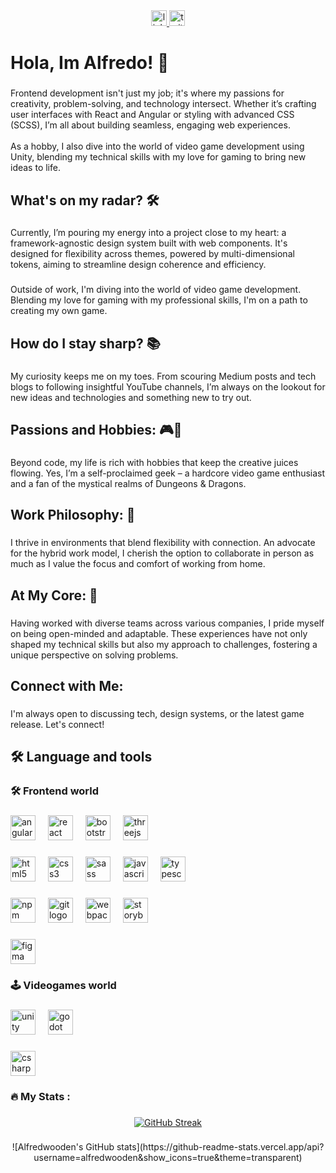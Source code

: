<div align="center">
  <a href="https://www.linkedin.com/in/alfredwooden" target="_blank">
    <img src="https://img.shields.io/static/v1?message=LinkedIn&logo=linkedin&label=&color=0077B5&logoColor=white&labelColor=&style=for-the-badge" height="25" alt="linkedin logo"  />
  </a>
  <a href="https://twitter.com/Alfredwooden" target="_blank">
    <img src="https://img.shields.io/static/v1?message=Twitter&logo=twitter&label=&color=1DA1F2&logoColor=white&labelColor=&style=for-the-badge" height="25" alt="twitter logo"  />
  </a>
</div>

###

<h1 align="left">Hola, Im Alfredo! 👋</h1>

###

<p align="left">Frontend development isn't just my job; it's where my passions for creativity, problem-solving, and technology intersect. Whether it’s crafting user interfaces with React and Angular or styling with advanced CSS (SCSS), I’m all about building seamless, engaging web experiences.<br><br>As a hobby, I also dive into the world of video game development using Unity, blending my technical skills with my love for gaming to bring new ideas to life.</p>

###

<h2 align="left">What's on my radar? 🛠️</h2>

###

<p align="left">Currently, I’m pouring my energy into a project close to my heart: a framework-agnostic design system built with web components. It's designed for flexibility across themes, powered by multi-dimensional tokens, aiming to streamline design coherence and efficiency.</p>

###

<p align="left">Outside of work, I'm diving into the world of video game development. Blending my love for gaming with my professional skills, I'm on a path to creating my own game.</p>

###

<h2 align="left">How do I stay sharp? 📚</h2>

###

<p align="left">My curiosity keeps me on my toes. From scouring Medium posts and tech blogs to following insightful YouTube channels, I’m always on the lookout for new ideas and technologies and something new to try out.</p>

###

<h2 align="left">Passions and Hobbies: 🎮🧙</h2>

###

<p align="left">Beyond code, my life is rich with hobbies that keep the creative juices flowing. Yes, I’m a self-proclaimed geek – a hardcore video game enthusiast and a fan of the mystical realms of Dungeons & Dragons.</p>

###

<h2 align="left">Work Philosophy: 💼</h2>

###

<p align="left">I thrive in environments that blend flexibility with connection. An advocate for the hybrid work model, I cherish the option to collaborate in person as much as I value the focus and comfort of working from home.</p>

###

<h2 align="left">At My Core: 🌟</h2>

###

<p align="left">Having worked with diverse teams across various companies, I pride myself on being open-minded and adaptable. These experiences have not only shaped my technical skills but also my approach to challenges, fostering a unique perspective on solving problems.</p>

###

<h2 align="left">Connect with Me:</h2>

###

<p align="left">I'm always open to discussing tech, design systems, or the latest game release. Let's connect!</p>

###

<h2 align="left">🛠 Language and tools</h2>

###

<h3 align="left">🛠 Frontend world</h3>

###

<div align="left">
  <img src="https://cdn.jsdelivr.net/gh/devicons/devicon/icons/angularjs/angularjs-original.svg" height="40" alt="angularjs logo"  />
  <img width="12" />
  <img src="https://cdn.jsdelivr.net/gh/devicons/devicon/icons/react/react-original.svg" height="40" alt="react logo"  />
  <img width="12" />
  <img src="https://cdn.jsdelivr.net/gh/devicons/devicon/icons/bootstrap/bootstrap-original.svg" height="40" alt="bootstrap logo"  />
  <img width="12" />
  <img src="https://cdn.jsdelivr.net/gh/devicons/devicon/icons/threejs/threejs-original.svg" height="40" alt="threejs logo"  />
</div>

###

<div align="left">
  <img src="https://cdn.jsdelivr.net/gh/devicons/devicon/icons/html5/html5-original.svg" height="40" alt="html5 logo"  />
  <img width="12" />
  <img src="https://cdn.jsdelivr.net/gh/devicons/devicon/icons/css3/css3-original.svg" height="40" alt="css3 logo"  />
  <img width="12" />
  <img src="https://cdn.jsdelivr.net/gh/devicons/devicon/icons/sass/sass-original.svg" height="40" alt="sass logo"  />
  <img width="12" />
  <img src="https://cdn.jsdelivr.net/gh/devicons/devicon/icons/javascript/javascript-original.svg" height="40" alt="javascript logo"  />
  <img width="12" />
  <img src="https://cdn.jsdelivr.net/gh/devicons/devicon/icons/typescript/typescript-original.svg" height="40" alt="typescript logo"  />
</div>

###

<div align="left">
  <img src="https://cdn.jsdelivr.net/gh/devicons/devicon/icons/npm/npm-original-wordmark.svg" height="40" alt="npm logo"  />
  <img width="12" />
  <img src="https://cdn.jsdelivr.net/gh/devicons/devicon/icons/git/git-original.svg" height="40" alt="git logo"  />
  <img width="12" />
  <img src="https://cdn.jsdelivr.net/gh/devicons/devicon/icons/webpack/webpack-original.svg" height="40" alt="webpack logo"  />
  <img width="12" />
  <img src="https://cdn.jsdelivr.net/gh/devicons/devicon/icons/storybook/storybook-original.svg" height="40" alt="storybook logo"  />
</div>

###

<div align="left">
  <img src="https://cdn.jsdelivr.net/gh/devicons/devicon/icons/figma/figma-original.svg" height="40" alt="figma logo"  />
</div>

###

<h3 align="left">🕹️ Videogames world</h3>

###

<div align="left">
  <img src="https://cdn.jsdelivr.net/gh/devicons/devicon/icons/unity/unity-original.svg" height="40" alt="unity logo"  />
  <img width="12" />
  <img src="https://cdn.jsdelivr.net/gh/devicons/devicon/icons/godot/godot-original.svg" height="40" alt="godot logo"  />
</div>

###

<div align="left">
  <img src="https://cdn.jsdelivr.net/gh/devicons/devicon/icons/csharp/csharp-original.svg" height="40" alt="csharp logo"  />
</div>

###

<h3 align="left">🔥   My Stats :</h3>

###

<div align="center">
  <a href="https://git.io/streak-stats"><img src="https://streak-stats.demolab.com?user=Alfredwooden&theme=transparent" alt="GitHub Streak" /></a>
</div>

###

<div align="center">
  ![Alfredwooden's GitHub stats](https://github-readme-stats.vercel.app/api?username=alfredwooden&show_icons=true&theme=transparent)
</div>

###
